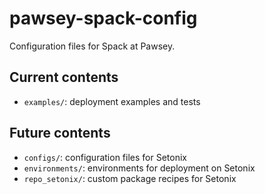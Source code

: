 # pawsey-spack-config

Configuration files for Spack at Pawsey.

## Current contents

* `examples/`: deployment examples and tests

## Future contents

* `configs/`: configuration files for Setonix
* `environments/`: environments for deployment on Setonix
* `repo_setonix/`: custom package recipes for Setonix

